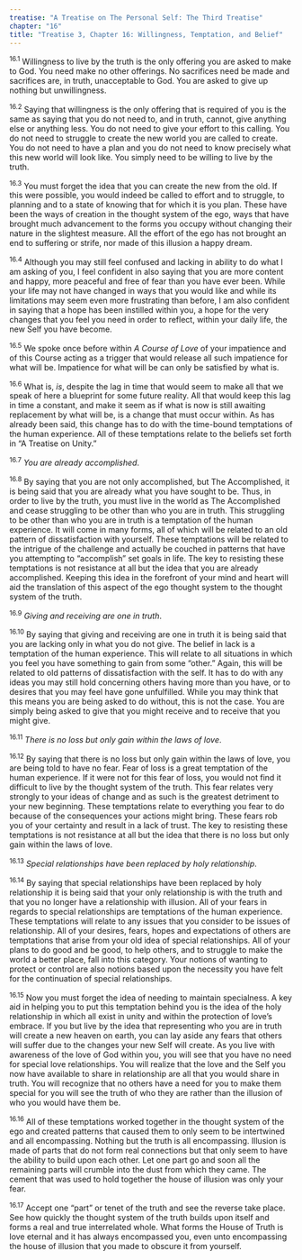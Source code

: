 ```yaml
---
treatise: "A Treatise on The Personal Self: The Third Treatise"
chapter: "16"
title: "Treatise 3, Chapter 16: Willingness, Temptation, and Belief"
---
```


<sup>16.1</sup> Willingness to live by the truth is the only offering
you are asked to make to God. You need make no other offerings. No
sacrifices need be made and sacrifices are, in truth, unacceptable to
God. You are asked to give up nothing but unwillingness. 

<sup>16.2</sup> Saying that willingness is the only offering that is
required of you is the same as saying that you do not need to, and in
truth, cannot, give anything else or anything less.  You do not need to
give your effort to this calling. You do not need to struggle to create
the new world you are called to create. You do not need to have a plan
and you do not need to know precisely what this new world will look
like. You simply need to be willing to live by the truth. 

<sup>16.3</sup> You must forget the idea that you can create the new
from the old.  If this were possible, you would indeed be called to
effort and to struggle, to planning and to a state of knowing that for
which it is you plan. These have been the ways of creation in the
thought system of the ego, ways that have brought much advancement to
the forms you occupy without changing their nature in the slightest
measure. All the effort of the ego has not brought an end to suffering
or strife, nor made of this illusion a happy dream. 

<sup>16.4</sup> Although you may still feel confused and lacking in
ability to do what I am asking of you, I feel confident in also saying
that you are more content and happy, more peaceful and free of fear than
you have ever been. While your life may not have changed in ways that
you would like and while its limitations may seem even more frustrating
than before, I am also confident in saying that a hope has been
instilled within you, a hope for the very changes that you feel you need
in order to reflect, within your daily life, the new Self you have
become. 

<sup>16.5</sup> We spoke once before within *A Course of Love* of your
impatience and of this Course acting as a trigger that would release all
such impatience for what will be. Impatience for what will be can only
be satisfied by what is. 

<sup>16.6</sup> What is, *is*, despite the lag in time that would seem
to make all that we speak of here a blueprint for some future reality.
All that would keep this lag in time a constant, and make it seem as if
what is now is still awaiting replacement by what will be, is a change
that must occur within. As has already been said, this change has to do
with the time-bound temptations of the human experience. All of these
temptations relate to the beliefs set forth in “A Treatise on Unity.” 

<sup>16.7</sup> *You are already accomplished*. 

<sup>16.8</sup> By saying that you are not only accomplished, but The
Accomplished, it is being said that you are already what you have sought
to be. Thus, in order to live by the truth, you must live in the world
as The Accomplished and cease struggling to be other than who you are in
truth.  This struggling to be other than who you are in truth is a
temptation of the human experience. It will come in many forms, all of
which will be related to an old pattern of dissatisfaction with
yourself. These temptations will be related to the intrigue of the
challenge and actually be couched in patterns that have you attempting
to “accomplish” set goals in life. The key to resisting these
temptations is not resistance at all but the idea that you are already
accomplished.  Keeping this idea in the forefront of your mind and heart
will aid the translation of this aspect of the ego thought system to the
thought system of the truth. 

<sup>16.9</sup> *Giving and receiving are one in truth*. 

<sup>16.10</sup> By saying that giving and receiving are one in truth it
is being said that you are lacking only in what you do not give. The
belief in lack is a temptation of the human experience.  This will
relate to all situations in which you feel you have something to gain
from some “other.” Again, this will be related to old patterns of
dissatisfaction with the self. It has to do with any ideas you may still
hold concerning others having more than you have, or to desires that you
may feel have gone unfulfilled. While you may think that this means you
are being asked to do without, this is not the case. You are simply
being asked to give that you might receive and to receive that you might
give. 

<sup>16.11</sup> *There is no loss but only gain within the laws of
love*. 

<sup>16.12</sup> By saying that there is no loss but only gain within
the laws of love, you are being told to have no fear. Fear of loss is a
great temptation of the human experience. If it were not for this fear
of loss, you would not find it difficult to live by the thought system
of the truth. This fear relates very strongly to your ideas of change
and as such is the greatest detriment to your new beginning. These
temptations relate to everything you fear to do because of the
consequences your actions might bring. These fears rob you of your
certainty and result in a lack of trust. The key to resisting these
temptations is not resistance at all but the idea that there is no loss
but only gain within the laws of love. 

<sup>16.13</sup> *Special relationships have been replaced by holy
relationship*. 

<sup>16.14</sup> By saying that special relationships have been replaced
by holy relationship it is being said that your only relationship is
with the truth and that you no longer have a relationship with illusion.
All of your fears in regards to special relationships are temptations of
the human experience. These temptations will relate to any issues that
you consider to be issues of relationship. All of your desires, fears,
hopes and expectations of others are temptations that arise from your
old idea of special relationships. All of your plans to do good and be
good, to help others, and to struggle to make the world a better place,
fall into this category. Your notions of wanting to protect or control
are also notions based upon the necessity you have felt for the
continuation of special relationships. 

<sup>16.15</sup> Now you must forget the idea of needing to maintain
specialness. A key aid in helping you to put this temptation behind you
is the idea of the holy relationship in which all exist in unity and
within the protection of love’s embrace. If you but live by the idea
that representing who you are in truth will create a new heaven on
earth, you can lay aside any fears that others will suffer due to the
changes your new Self will create. As you live with awareness of the
love of God within you, you will see that you have no need for special
love relationships. You will realize that the love and the Self you now
have available to share in relationship are all that you would share in
truth. You will recognize that no others have a need for you to make
them special for you will see the truth of who they are rather than the
illusion of who you would have them be. 

<sup>16.16</sup> All of these temptations worked together in the thought
system of the ego and created patterns that caused them to only seem to
be intertwined and all encompassing.  Nothing but the truth is all
encompassing. Illusion is made of parts that do not form real
connections but that only seem to have the ability to build upon each
other. Let one part go and soon all the remaining parts will crumble
into the dust from which they came. The cement that was used to hold
together the house of illusion was only your fear.

<sup>16.17</sup> Accept one “part” or tenet of the truth and see the
reverse take place. See how quickly the thought system of the truth
builds upon itself and forms a real and true interrelated whole. What
forms the House of Truth is love eternal and it has always encompassed
you, even unto encompassing the house of illusion that you made to
obscure it from yourself.

